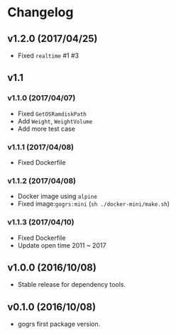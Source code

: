 # Changelog

## v1.2.0 (2017/04/25)
* Fixed `realtime` #1 #3

## v1.1

### v1.1.0 (2017/04/07)
* Fixed `GetOSRamdiskPath`
* Add `Weight`, `WeightVolume`
* Add more test case

### v1.1.1 (2017/04/08)
* Fixed Dockerfile

### v1.1.2 (2017/04/08)
* Docker image using `alpine`
* Fixed image:`gogrs:mini` (`sh ./docker-mini/make.sh`)

### v1.1.3 (2017/04/10)
* Fixed Dockerfile
* Update open time 2011 ~ 2017

## v1.0.0 (2016/10/08)
* Stable release for dependency tools.

## v0.1.0 (2016/10/08)
* gogrs first package version.
